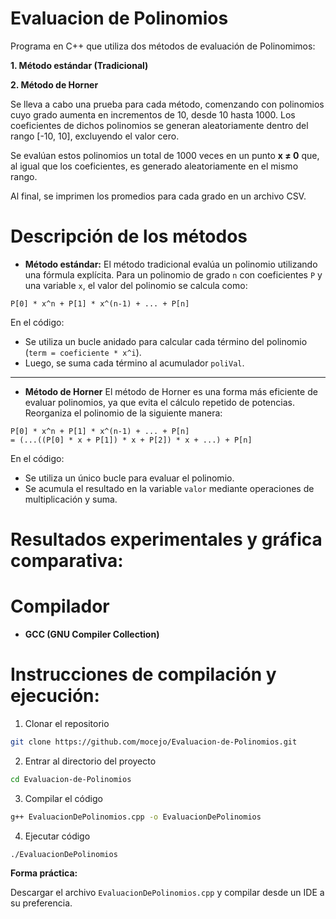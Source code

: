 # Evaluacion de Polinomios

Programa en C++ que utiliza dos métodos de evaluación de Polinomimos:

**1. Método estándar (Tradicional)**  

**2. Método de Horner**

Se lleva a cabo una prueba para cada método, comenzando con polinomios cuyo grado aumenta en incrementos de 10, desde 10 hasta 1000. Los coeficientes de dichos polinomios se generan aleatoriamente dentro del rango [-10, 10], excluyendo el valor cero.

Se evalúan estos polinomios un total de 1000 veces en un punto **x ≠ 0** que, al igual que los coeficientes, es generado aleatoriamente en el mismo rango.

Al final, se imprimen los promedios para cada grado en un archivo CSV.




# Descripción de los métodos

- **Método estándar:**
El método tradicional evalúa un polinomio utilizando una fórmula explícita. Para un polinomio de grado `n` con coeficientes `P` y una variable `x`, el valor del polinomio se calcula como:

```
P[0] * x^n + P[1] * x^(n-1) + ... + P[n]
```

En el código:
- Se utiliza un bucle anidado para calcular cada término del polinomio (`term = coeficiente * x^i`).
- Luego, se suma cada término al acumulador `poliVal`.

---

- **Método de Horner** 
El método de Horner es una forma más eficiente de evaluar polinomios, ya que evita el cálculo repetido de potencias. Reorganiza el polinomio de la siguiente manera:

```
P[0] * x^n + P[1] * x^(n-1) + ... + P[n]
= (...((P[0] * x + P[1]) * x + P[2]) * x + ...) + P[n]
```

En el código:
- Se utiliza un único bucle para evaluar el polinomio.
- Se acumula el resultado en la variable `valor` mediante operaciones de multiplicación y suma.

# Resultados experimentales y gráfica comparativa:



# Compilador

- **GCC (GNU Compiler Collection)**



# Instrucciones de compilación y ejecución:

1. Clonar el repositorio
``` sh
git clone https://github.com/mocejo/Evaluacion-de-Polinomios.git
```
2. Entrar al directorio del proyecto
```sh
cd Evaluacion-de-Polinomios
```
3. Compilar el código 
```sh
g++ EvaluacionDePolinomios.cpp -o EvaluacionDePolinomios
```
4. Ejecutar código
```sh
./EvaluacionDePolinomios
```
**Forma práctica:**  

Descargar el archivo ```EvaluacionDePolinomios.cpp``` y compilar desde un IDE a su preferencia.





